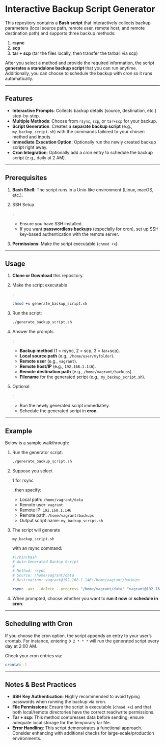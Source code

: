 # Interactive Backup Script Generator

This repository contains a **Bash script** that interactively collects backup parameters (local source path, remote user, remote host, and remote destination path) and supports three backup methods:

1. **rsync**
2. **scp**
3. **tar + scp** (tar the files locally, then transfer the tarball via scp)

After you select a method and provide the required information, the script **generates a standalone backup script** that you can run anytime. Additionally, you can choose to schedule the backup with cron so it runs automatically.

------

## Features

- **Interactive Prompts**: Collects backup details (source, destination, etc.) step-by-step.
- **Multiple Methods**: Choose from `rsync`, `scp`, or `tar+scp` for your backup.
- **Script Generation**: Creates a **separate backup script** (e.g., `my_backup_script.sh`) with the commands tailored to your chosen method and inputs.
- **Immediate Execution Option**: Optionally run the newly created backup script right away.
- **Cron Integration**: Optionally add a cron entry to schedule the backup script (e.g., daily at 2 AM).

------

## Prerequisites

1. **Bash Shell**: The script runs in a Unix-like environment (Linux, macOS, etc.).

2. SSH Setup

   :

   - Ensure you have SSH installed.
   - If you want **passwordless backups** (especially for cron), set up SSH key-based authentication with the remote server.

3. **Permissions**: Make the script executable (`chmod +x`).

------

## Usage

1. **Clone or Download** this repository.

2. Make the script executable

   :

   ```bash
   chmod +x generate_backup_script.sh
   ```

3. Run the script:

   ```bash
   ./generate_backup_script.sh
   ```

4. Answer the prompts

   :

   - **Backup method** (1 = rsync, 2 = scp, 3 = tar+scp).
   - **Local source path** (e.g., `/home/user/myfolder`).
   - **Remote user** (e.g., `vagrant`).
   - **Remote host/IP** (e.g., `192.168.1.146`).
   - **Remote destination path** (e.g., `/home/vagrant/backups`).
   - **Filename** for the generated script (e.g., `my_backup_script.sh`).

5. Optional

   :

   - Run the newly generated script immediately.
   - Schedule the generated script in **cron**.

------

## Example

Below is a sample walkthrough:

1. Run the generator script:

   ```bash
   ./generate_backup_script.sh
   ```

2. Suppose you select 

   1 for rsync

   , then specify:

   - Local path: `/home/vagrant/data`
   - Remote user: `vagrant`
   - Remote IP: `192.168.1.146`
   - Remote path: `/home/vagrant/backups`
   - Output script name: `my_backup_script.sh`

3. The script will generate 

   `my_backup_script.sh`

    with an rsync command:

   ```bash
   #!/bin/bash
   # Auto-Generated Backup Script
   #
   # Method: rsync
   # Source: /home/vagrant/data
   # Destination: vagrant@192.168.1.146:/home/vagrant/backups
   
   rsync -avz --delete --progress "/home/vagrant/data" "vagrant@192.168.1.146:/home/vagrant/backups"
   ```

4. When prompted, choose whether you want to **run it now** or **schedule in cron**.

------

## Scheduling with Cron

If you choose the cron option, the script appends an entry to your user’s crontab. For instance, entering `0 2 * * *` will run the generated script every day at 2:00 AM.

Check your cron entries via:

```bash
crontab -l
```

------

## Notes & Best Practices

- **SSH Key Authentication**: Highly recommended to avoid typing passwords when running the backup via cron.
- **File Permissions**: Ensure the script is executable (`chmod +x`) and that both local/remote directories have the correct read/write permissions.
- **Tar + scp**: This method compresses data before sending; ensure adequate local storage for the temporary tar file.
- **Error Handling**: This script demonstrates a functional approach. Consider enhancing with additional checks for large-scale/production environments.
